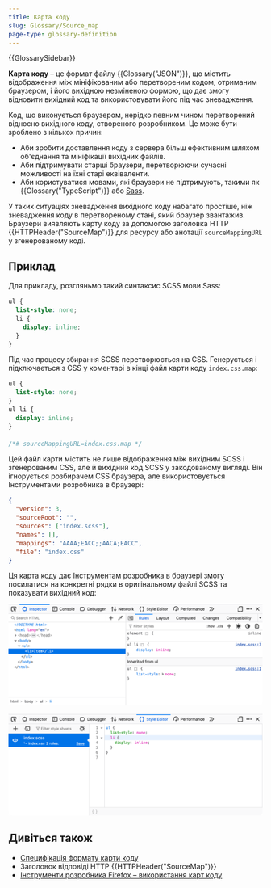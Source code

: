 ```yaml
---
title: Карта коду
slug: Glossary/Source_map
page-type: glossary-definition
---
```


{{GlossarySidebar}}

**Карта коду** – це формат файлу {{Glossary("JSON")}}, що містить відображення між мініфікованим або перетвореним кодом, отриманим браузером, і його вихідною незміненою формою, що дає змогу відновити вихідний код та використовувати його під час зневадження.

Код, що виконується браузером, нерідко певним чином перетворений відносно вихідного коду, створеного розробником. Це може бути зроблено з кількох причин:

- Аби зробити доставлення коду з сервера більш ефективним шляхом об'єднання та мініфікації вихідних файлів.
- Аби підтримувати старші браузери, перетворюючи сучасні можливості на їхні старі еквіваленти.
- Аби користуватися мовами, які браузери не підтримують, такими як {{Glossary("TypeScript")}} або [Sass](https://sass-lang.com/).

У таких ситуаціях зневадження вихідного коду набагато простіше, ніж зневадження коду в перетвореному стані, який браузер звантажив.
Браузери виявляють карту коду за допомогою заголовка HTTP {{HTTPHeader("SourceMap")}} для ресурсу або анотації `sourceMappingURL` у згенерованому коді.

## Приклад

Для прикладу, розгляньмо такий синтаксис SCSS мови Sass:

```scss
ul {
  list-style: none;
  li {
    display: inline;
  }
}
```

Під час процесу збирання SCSS перетворюється на CSS.
Генерується і підключається з CSS у коментарі в кінці файл карти коду `index.css.map`:

```css
ul {
  list-style: none;
}
ul li {
  display: inline;
}

/*# sourceMappingURL=index.css.map */
```

Цей файл карти містить не лише відображення між вихідним SCSS і згенерованим CSS, але й вихідний код SCSS у закодованому вигляді. Він ігнорується розбирачем CSS браузера, але використовується Інструментами розробника в браузері:

```json
{
  "version": 3,
  "sourceRoot": "",
  "sources": ["index.scss"],
  "names": [],
  "mappings": "AAAA;EACC;;AACA;EACC",
  "file": "index.css"
}
```

Ця карта коду дає Інструментам розробника в браузері змогу посилатися на конкретні рядки в оригінальному файлі SCSS та показувати вихідний код:

![Інструменти розробника Firefox спрямовані на елемент li в інспекторі DOM. Панель стилів показує перетворений CSS, без вкладеності, та посилається на третій рядок у файлі index.scss.](inspector.png)

![Інструменти розробника Firefox з файлом index.scss, відкритим у редакторі стилів. Редактор спрямований на третій рядок у вихідному коді в форматі SCSS, зі вкладеністю.](style-editor.png)

## Дивіться також

- [Специфікація формату карти коду](https://tc39.es/ecma426/2024/)
- Заголовок відповіді HTTP {{HTTPHeader("SourceMap")}}
- [Інструменти розробника Firefox – використання карт коду](https://firefox-source-docs.mozilla.org/devtools-user/debugger/how_to/use_a_source_map/index.html)
